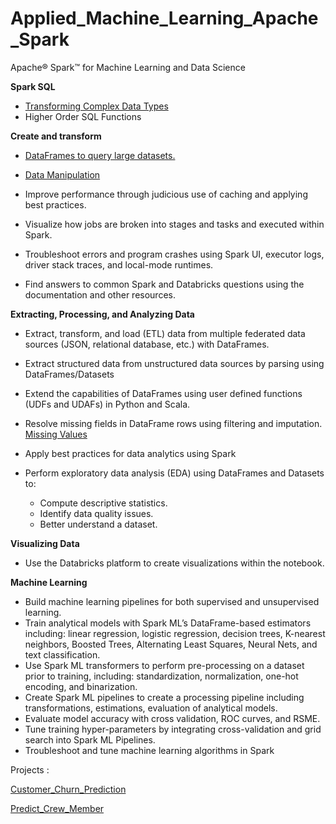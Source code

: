 # Applied_Machine_Learning_Apache_Spark
Apache® Spark™ for Machine Learning and Data Science

**Spark SQL**

- [Transforming Complex Data Types](https://databricks-prod-cloudfront.cloud.databricks.com/public/4027ec902e239c93eaaa8714f173bcfc/6974851263301701/2183139256017506/6267955876615859/latest.html)
- Higher Order SQL Functions

**Create and transform** 

- [DataFrames to query large datasets.](https://databricks-prod-cloudfront.cloud.databricks.com/public/4027ec902e239c93eaaa8714f173bcfc/6974851263301701/193175068117394/6267955876615859/latest.html)

- [Data Manipulation](https://databricks-prod-cloudfront.cloud.databricks.com/public/4027ec902e239c93eaaa8714f173bcfc/6974851263301701/3830219129576256/6267955876615859/latest.html)

- Improve performance through judicious use of caching and applying best practices.
- Visualize how jobs are broken into stages and tasks and executed within Spark.
- Troubleshoot errors and program crashes using Spark UI, executor logs, driver stack traces, and local-mode runtimes.
- Find answers to common Spark and Databricks questions using the documentation and other resources.

**Extracting, Processing, and Analyzing Data**

- Extract, transform, and load (ETL) data from multiple federated data sources (JSON, relational database, etc.) with DataFrames.
- Extract structured data from unstructured data sources by parsing using DataFrames/Datasets
- Extend the capabilities of DataFrames using user defined functions (UDFs and UDAFs) in Python and Scala.
- Resolve missing fields in DataFrame rows using filtering and imputation.
[Missing Values](https://databricks-prod-cloudfront.cloud.databricks.com/public/4027ec902e239c93eaaa8714f173bcfc/6974851263301701/3830219129576287/6267955876615859/latest.html)

- Apply best practices for data analytics using Spark
- Perform exploratory data analysis (EDA) using DataFrames and Datasets to:
    - Compute descriptive statistics.
    - Identify data quality issues.
    - Better understand a dataset.

**Visualizing Data**

- Use the Databricks platform to create visualizations within the notebook.

**Machine Learning**

- Build machine learning pipelines for both supervised and unsupervised learning.
- Train analytical models with Spark ML’s DataFrame-based estimators including: linear regression, logistic regression, decision trees, K-nearest neighbors, Boosted Trees, Alternating Least Squares, Neural Nets, and text classification.
- Use Spark ML transformers to perform pre-processing on a dataset prior to training, including: standardization, normalization, one-hot encoding, and binarization.
- Create Spark ML pipelines to create a processing pipeline including transformations, estimations, evaluation of analytical models.
- Evaluate model accuracy with cross validation, ROC curves, and RSME.
- Tune training hyper-parameters by integrating cross-validation and grid search into Spark ML Pipelines.
- Troubleshoot and tune machine learning algorithms in Spark

Projects : 

[Customer_Churn_Prediction](https://databricks-prod-cloudfront.cloud.databricks.com/public/4027ec902e239c93eaaa8714f173bcfc/6974851263301701/2014520085326770/6267955876615859/latest.html)

[Predict_Crew_Member](https://databricks-prod-cloudfront.cloud.databricks.com/public/4027ec902e239c93eaaa8714f173bcfc/6974851263301701/1639726604922475/6267955876615859/latest.html)
